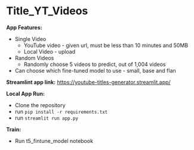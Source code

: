 # Title_YT_Videos

**App Features:**
- Single Video
  * YouTube video - given url, must be less than 10 minutes and 50MB
  * Local Video - upload
- Random Videos
  * Randomly choose 5 videos to predict, out of 1,004 videos
- Can choose which fine-tuned model to use - small, base and flan
 
**Streamlint app link:** https://youtube-titles-generator.streamlit.app/

**Local App Run:**
- Clone the repository
- run `pip install -r requirements.txt`
- run `streamlit run app.py`

**Train:**
- Run t5_fintune_model notebook
